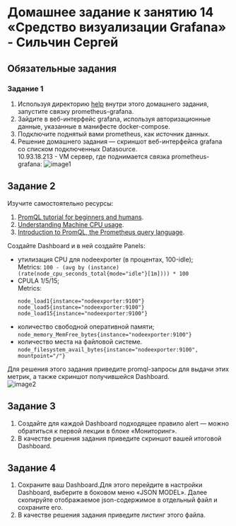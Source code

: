 # Домашнее задание к занятию 14 «Средство визуализации Grafana» - Сильчин Сергей

## Обязательные задания

### Задание 1

1. Используя директорию [help](./help) внутри этого домашнего задания, запустите связку prometheus-grafana.
2. Зайдите в веб-интерфейс grafana, используя авторизационные данные, указанные в манифесте docker-compose.
3. Подключите поднятый вами prometheus, как источник данных.
4. Решение домашнего задания — скриншот веб-интерфейса grafana со списком подключенных Datasource.  
   10.93.18.213 - VM сервер, где поднимается связка prometheus-grafana:
   ![image1](https://github.com/user-attachments/assets/a8a6fffa-b955-4bea-b301-179bb66b4ed9)  

## Задание 2

Изучите самостоятельно ресурсы:

1. [PromQL tutorial for beginners and humans](https://valyala.medium.com/promql-tutorial-for-beginners-9ab455142085).
2. [Understanding Machine CPU usage](https://www.robustperception.io/understanding-machine-cpu-usage).
3. [Introduction to PromQL, the Prometheus query language](https://grafana.com/blog/2020/02/04/introduction-to-promql-the-prometheus-query-language/).

Создайте Dashboard и в ней создайте Panels:

- утилизация CPU для nodeexporter (в процентах, 100-idle);  
  Metrics: `100 - (avg by (instance) (rate(node_cpu_seconds_total{mode="idle"}[1m]))) * 100`  
- CPULA 1/5/15;  
  Metrics:
  ```
  node_load1{instance="nodeexporter:9100"}
  node_load5{instance="nodeexporter:9100"}
  node_load15{instance="nodeexporter:9100"}
  ```
- количество свободной оперативной памяти;  
  `node_memory_MemFree_bytes{instance="nodeexporter:9100"}`
- количество места на файловой системе.  
   `node_filesystem_avail_bytes{instance="nodeexporter:9100", mountpoint="/"}`

Для решения этого задания приведите promql-запросы для выдачи этих метрик, а также скриншот получившейся Dashboard.  
![image2](https://github.com/user-attachments/assets/f8bfdcb4-a08c-41f7-b4d4-56fd0511f394)


## Задание 3

1. Создайте для каждой Dashboard подходящее правило alert — можно обратиться к первой лекции в блоке «Мониторинг».
2. В качестве решения задания приведите скриншот вашей итоговой Dashboard.

## Задание 4

1. Сохраните ваш Dashboard.Для этого перейдите в настройки Dashboard, выберите в боковом меню «JSON MODEL». Далее скопируйте отображаемое json-содержимое в отдельный файл и сохраните его.
2. В качестве решения задания приведите листинг этого файла.
